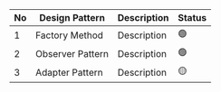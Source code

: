 | No  | Design Pattern   | Description | Status |
| --- | ---------------- | ----------- | ------ |
| 1   | Factory Method   | Description | 🟢     |
| 2   | Observer Pattern | Description | 🟢     |
| 3   | Adapter Pattern  | Description | 🟡     |

